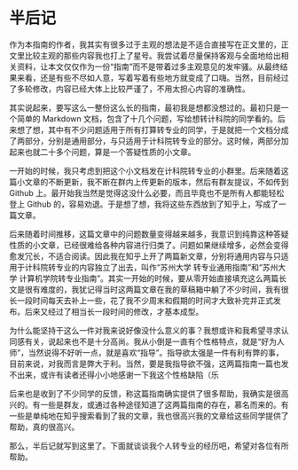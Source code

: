 # 半后记

作为本指南的作者，我其实有很多过于主观的想法是不适合直接写在正文里的，正文里比较主观的那些内容我也打上了星号。我尝试着尽量保持客观与全面地给出相关资料，让本文仅仅作为一份“指南”而不是带着过多主观意见的发牢骚。从最终结果来看，还是有些不尽如人意，写着写着有些地方就变成了口嗨。当然，目前经过了多轮修改，内容已经大体上比较严谨了，不用太担心内容的准确性。

其实说起来，要写这么一整份这么长的指南，最初我是想都没想过的。最初只是一个简单的 Markdown 文档，包含了十几个问题，写给想转计科院的同学看的。后来想了想，其中有不少问题适用于所有打算转专业的同学，于是就把一个文档分成了两部分，分别是通用部分，与只适用于计科院转专业的部分。这时候，两部分加起来也就二十多个问题，算是一个答疑性质的小文章。

一开始的时候，我只考虑到把这个小文档发在计科院转专业的小群里。后来随着这篇小文章的不断更新，我不断在群内上传更新的版本，然后有群友提议，不如传到 Github 上。最开始我当然是觉得这没什么必要，而且毕竟也不是所有人都能轻松登上 Github 的，容易劝退。于是想了想，我将这些东西放到了知乎上，写成了一篇文章。

后来随着时间推移，这篇文章中的问题数量变得越来越多，我意识到纯靠这种答疑性质的小文章，已经很难给各种内容进行归类了。问题如果继续增多，必然会变得愈发冗长，不适合阅读。因此我在知乎上开了两篇新文章，分别将通用内容与只适用于计科院转专业的内容独立了出去，叫作“苏州大学 转专业通用指南”和“苏州大学 计算机学院转专业指南”。其实一开始的时候，要从零开始直接填充这么两篇长文是很有难度的，我犹记得当时这两篇文章在我的草稿箱中躺了不少时间，我有很长一段时间每天去补上一些，花了我不少周末和假期的时间才大致补完并正式发布。后来又经过了相当长一段时间的修改，才基本成型。

为什么能坚持干这么一件对我来说好像没什么意义的事？我想或许和我希望寻求认同感有关，说起来也不是十分高尚。我从小倒是一直有个性格特点，就是“好为人师”，当然说得不好听一点，就是喜欢“指导”。指导欲太强是一件有利有弊的事，目前来说，对我而言是弊大于利。当然，要是我指导欲不强，这两篇指南一篇也发不出来，或许有读者还得小小地感谢一下我这个性格缺陷（乐

后来也是收到了不少同学的反馈，称这篇指南确实提供了很多帮助，我确实是很高兴的。有一些是群友，或通过各种途径知道了这两篇指南的存在，慕名而来的。有一些是单纯地在知乎搜索看到了我的文章，我也很高兴我的文章给这些同学提供了帮助，真的很高兴。

那么，半后记就写到这里了。下面就谈谈我个人转专业的经历吧，希望对各位有所帮助。
